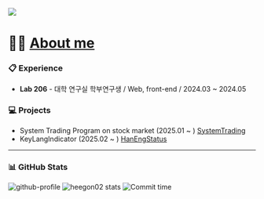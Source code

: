 <a href="https://hits.seeyoufarm.com"><img src="https://hits.seeyoufarm.com/api/count/incr/badge.svg?url=https%3A%2F%2Fgithub.com%2Fhuigon-kim&count_bg=%2379C83D&title_bg=%23555555&icon=&icon_color=%23E7E7E7&title=hits&edge_flat=false"/></a>

# 🙋‍♂️ [About me](https://florentine-march-87e.notion.site/19ead81f328d80cebb2ee924f4517800)

### 📋 Experience
- **Lab 206** - 대학 연구실 학부연구생 / Web, front-end / 2024.03 ~ 2024.05

### 💻 Projects
- System Trading Program on stock market (2025.01 ~ )  [SystemTrading](https://github.com/heegon02/SystemTrading)
- KeyLangIndicator (2025.02 ~ ) [HanEngStatus](https://github.com/heegon02/HanEngStatus)

---

### 📊 GitHub Stats
![github-profile](https://github-profile-summary-cards.vercel.app/api/cards/profile-details?username=heegon02&theme=vue)
![heegon02 stats](https://github-profile-summary-cards.vercel.app/api/cards/stats?username=heegon02&theme=vue)
![Commit time](https://github-profile-summary-cards.vercel.app/api/cards/productive-time?username=heegon02&theme=vue&utcOffset=9)
